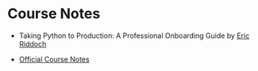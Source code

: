 # Course Notes

- Taking Python to Production: A Professional Onboarding Guide by [Eric Riddoch](https://www.linkedin.com/in/eric-riddoch/)

- [Official Course Notes](https://ericriddoch.notion.site/Taking-Python-to-Production-A-Professional-Onboarding-Guide-799409731bf14c78a531ac779f1bd76d)
